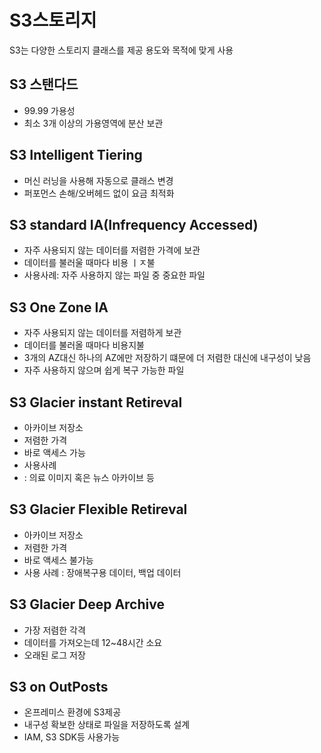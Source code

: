 # S3스토리지

S3는 다양한 스토리지 클래스를 제공 용도와 목적에 맞게 사용

## S3 스탠다드
- 99.99 가용성
- 최소 3개 이상의 가용영역에 분산 보관

## S3 Intelligent Tiering
 - 머신 러닝을 사용해 자동으로 클래스 변경
 - 퍼포먼스 손해/오버헤드 없이 요금 최적화
 
## S3 standard IA(Infrequency Accessed)
- 자주 사용되지 않는 데이터를 저렴한 가격에 보관
- 데이터를 불러울 때마다 비용 ㅣㅈ불
- 사용사례: 자주 사용하지 않는 파일 중 중요한 파일

## S3 One Zone IA
- 자주 사용되지 않는 데이터를 저렴하게 보관
- 데이터를 불러올 때마다 비용지불
- 3개의 AZ대신 하나의 AZ에만 저장하기 떄문에 더 저렴한 대신에 내구성이 낮음
- 자주 사용하지 않으며 쉽게 복구 가능한 파일

## S3 Glacier instant Retireval
- 아카이브 저장소
- 저렴한 가격
- 바로 액세스 가능
- 사용사례
- : 의료 이미지 혹은 뉴스 아카이브 등

## S3 Glacier Flexible Retireval
- 아카이브 저장소
- 저렴한 가격
- 바로 액세스 불가능
- 사용 사례 : 장애복구용 데이터, 백업 데이터

## S3 Glacier Deep Archive
- 가장 저렴한 각격
- 데이터를 가져오는데 12~48시간 소요
- 오래된 로그 저장

## S3 on OutPosts
- 온프레미스 환경에 S3제공
- 내구성 확보한 상태로 파일을 저장하도록 설계
- IAM, S3 SDK등 사용가능
